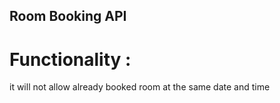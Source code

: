 ## Room Booking API

# Functionality : 
it will not allow already booked room at the same date and time


